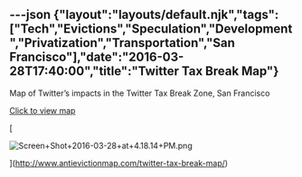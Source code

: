 ---json
{"layout":"layouts/default.njk","tags":["Tech","Evictions","Speculation","Development","Privatization","Transportation","San Francisco"],"date":"2016-03-28T17:40:00","title":"Twitter Tax Break Map"}
---

Map of Twitter’s impacts in the Twitter Tax Break Zone, San Francisco

[Click to view map](http://www.antievictionmap.com/twitter-tax-break-map/)

[

![Screen+Shot+2016-03-28+at+4.18.14+PM.png](https://images.squarespace-cdn.com/content/v1/52b7d7a6e4b0b3e376ac8ea2/1514054435340-K1STLP5FKWA0OZBNHG06/ke17ZwdGBToddI8pDm48kDOqNpWdTeIWStd9w7PSVdBZw-zPPgdn4jUwVcJE1ZvWQUxwkmyExglNqGp0IvTJZUJFbgE-7XRK3dMEBRBhUpyTZ4LubjE93EpbLjLFPHsweJeG0NGsJIHlwSLkoZJzvKPOzb9Zsb3rZQkqij2CmxU/Screen%2BShot%2B2016-03-28%2Bat%2B4.18.14%2BPM.png)

](http://www.antievictionmap.com/twitter-tax-break-map/)